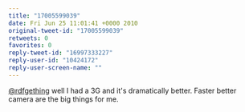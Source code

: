 ```yaml
---
title: "17005599039"
date: Fri Jun 25 11:01:41 +0000 2010
original-tweet-id: "17005599039"
retweets: 0
favorites: 0
reply-tweet-id: "16997333227"
reply-user-id: "10424172"
reply-user-screen-name: ""
---
```

<a href="https://twitter.com/rdfgething">@rdfgething</a> well I had a 3G and it's dramatically better. Faster better camera are the big things for me.

